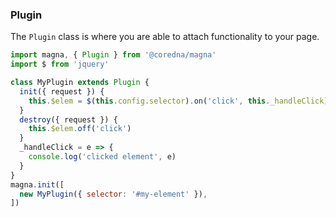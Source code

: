 ### Plugin
The `Plugin` class is where you are able to attach functionality to your page.

```javascript
import magna, { Plugin } from '@coredna/magna'
import $ from 'jquery'

class MyPlugin extends Plugin {
  init({ request }) {
    this.$elem = $(this.config.selector).on('click', this._handleClick)    
  }
  destroy({ request }) {
    this.$elem.off('click')
  }
  _handleClick = e => {
    console.log('clicked element', e)
  }
}
magna.init([
  new MyPlugin({ selector: '#my-element' }),
])
```
